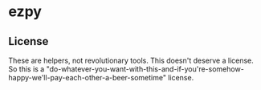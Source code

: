 # ezpy

## License
These are helpers, not revolutionary tools. This doesn't deserve a license. So this is a "do-whatever-you-want-with-this-and-if-you're-somehow-happy-we'll-pay-each-other-a-beer-sometime" license.
